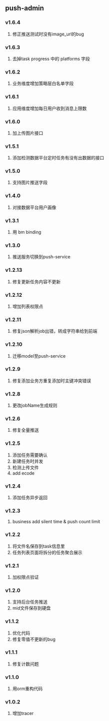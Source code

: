 ## push-admin

### v1.6.4
1. 修正推送测试时没有image_url的bug

### v1.6.3
1. 去掉task progress 中的 platforms 字段

### v1.6.2
1. 业务维度增加策略层白名单字段

### v1.6.1
1. 应用维度增加每日用户收到消息上限数

### v1.6.0
1. 加上传图片接口

### v1.5.1
1. 添加检测数据平台定时任务有没有出数据的接口

### v1.5.0
1. 支持图片推送字段

### v1.4.0
1. 对接数据平台用户画像

### v1.3.1
1. 用 bm binding

### v1.3.0
1. 推送服务切换到push-service

### v1.2.13
1. 修复更新任务内容不更新

### v1.2.12
1. 增加列表权限点

### v1.2.11
1. 修复json解析job出错，转成字符串给到前端

### v1.2.10
1. 迁移model至push-service

### v1.2.9
1. 修复添加业务方重复添加时主键冲突错误

### v1.2.8
1. 更改jobName生成规则

### v1.2.6
1. 修复全量推送

### v1.2.5
1. 添加任务需要确认
2. 新建任务时并发
3. 检测上传文件
4. add ecode

### v1.2.4
1. 添加任务异步返回

### v1.2.3
1. business add silent time & push count limit

### v1.2.2
1. 将文件名保存到task信息里 
2. 任务列表页面将拆分的任务聚合展示

### v1.2.1
1. 加权限点验证

### v1.2.0
1. 支持后台任务推送
2. mid文件保存到硬盘

### v1.1.2
1. 优化代码
2. 修复零值不更新的bug

### v1.1.1
1. 修复计数问题

### v1.1.0
1. 用orm重构代码  

### v1.0.2
1. 增加tracer
